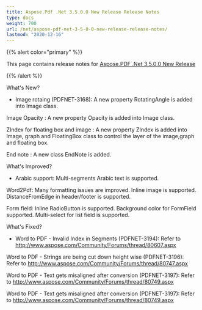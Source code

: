 ```yaml
---
title: Aspose.Pdf .Net 3.5.0.0 New Release Release Notes
type: docs
weight: 700
url: /net/aspose-pdf-net-3-5-0-0-new-release-release-notes/
lastmod: "2020-12-16"
---
```


{{% alert color="primary" %}} 

This page contains release notes for [Aspose.PDF .Net 3.5.0.0 New Release](http://www.aspose.com/downloads/pdf/net/new-releases/aspose.pdf-.net-3.5.0.0-new-release/)

{{% /alert %}} 

What's New? 

- Image rotaing (PDFNET-3168): A new 
  property RotatingAngle is added into Image class.

Image Opacity : A new property Opacity is added into 
Image class.

ZIndex for floating
box and image : 
A new property ZIndex is added into Image, graph and FloatingBox class to 
control the layer of the image,graph and floating box.

End note : A new class EndNote is 
added. 

What's Improved? 

- Arabic support: Multi-segments Arabic text is supported.

Word2Pdf: Many formatting issues are 
improved. Inline image is supported.  DistanceFromEdge in 
header/footer is supported.

Form field: Inline RadioButton is 
supported. Background color for FormField supported. Multi-select for list 
field is supported. 

What's Fixed? 

- Word to PDF -
  Invalid Index in Segments (PDFNET-3194): Refer to 
  <http://www.aspose.com/Community/Forums/thread/80607.aspx>

Word to PDF - Strings are being cut down height wise (PDFNET-3196): 
Refer to <http://www.aspose.com/Community/Forums/thread/80747.aspx>

Word to PDF - Text gets misaligned after conversion (PDFNET-3197):
Refer to 
<http://www.aspose.com/Community/Forums/thread/80749.aspx>

Word to PDF - Text gets misaligned after conversion (PDFNET-3197):
Refer to 
<http://www.aspose.com/Community/Forums/thread/80749.aspx>

